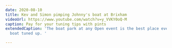 ```yaml
---
date: 2020-08-10
title: Kev and Simon pimping Johnny's boat at Brixham
videoUrl: https://www.youtube.com/watch?v=y_VVKY0oQ-M
caption: Pay for your tuning tips with pints
extendedCaption: 'The boat park at any Open event is the best place ever to get your
  boat tuned up. '

---
```


